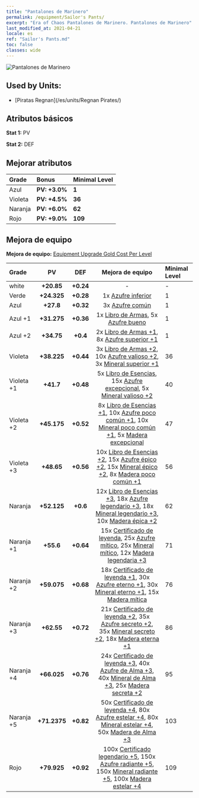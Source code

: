 ```yaml
---
title: "Pantalones de Marinero"
permalink: /equipment/Sailor's Pants/
excerpt: "Era of Chaos Pantalones de Marinero. Pantalones de Marinero"
last_modified_at: 2021-04-21
locale: es
ref: "Sailor's Pants.md"
toc: false
classes: wide
---
```


  ![Pantalones de Marinero](/images/e/e_99014.png)

## Used by Units:

* [Piratas Regnan](/es/units/Regnan Pirates/) 


## Atributos básicos
 **Stat 1:** PV

 **Stat 2:** DEF

## Mejorar atributos

  |     Grade    |   Bonus | Minimal Level | 
  |:-------------|:--------|:--------------| 
  | Azul | **PV: +3.0%** | **1** | 
  | Violeta | **PV: +4.5%** | **36** | 
  | Naranja | **PV: +6.0%** | **62** | 
  | Rojo | **PV: +9.0%** | **109** | 


## Mejora de equipo
 **Mejora de equipo:** [Equipment Upgrade Gold Cost Per Level](/equipment/EquipmentUpgradeCostPerLevel/) 

  |          Grade      | PV | DEF | Mejora de equipo | Minimal Level |
  |:--------------------|:---------:|:---------:|:----------------:|:--------------|
  | white | **+20.85** | **+0.24** | - | - |
  | Verde | **+24.325** | **+0.28** | 1x [Azufre inferior](/es/Items/mat_3/) | 1 |
  | Azul | **+27.8** | **+0.32** | 3x [Azufre común](/es/Items/mat_9/) | 1 |
  | Azul +1 | **+31.275** | **+0.36** | 1x [Libro de Armas](/es/Items/mat_18/), 5x [Azufre bueno](/es/Items/mat_15/) | 1 |
  | Azul +2 | **+34.75** | **+0.4** | 2x [Libro de Armas +1](/es/Items/mat_25/), 8x [Azufre superior +1](/es/Items/mat_22/) | 1 |
  | Violeta | **+38.225** | **+0.44** | 3x [Libro de Armas +2](/es/Items/mat_32/), 10x [Azufre valioso +2](/es/Items/mat_29/), 3x [Mineral superior +1](/es/Items/mat_19/) | 36 |
  | Violeta +1 | **+41.7** | **+0.48** | 5x [Libro de Esencias](/es/Items/mat_39/), 15x [Azufre excepcional](/es/Items/mat_36/), 5x [Mineral valioso +2](/es/Items/mat_26/) | 40 |
  | Violeta +2 | **+45.175** | **+0.52** | 8x [Libro de Esencias +1](/es/Items/mat_46/), 10x [Azufre poco común +1](/es/Items/mat_43/), 10x [Mineral poco común +1](/es/Items/mat_40/), 5x [Madera excepcional](/es/Items/mat_34/) | 47 |
  | Violeta +3 | **+48.65** | **+0.56** | 10x [Libro de Esencias +2](/es/Items/mat_53/), 15x [Azufre épico +2](/es/Items/mat_50/), 15x [Mineral épico +2](/es/Items/mat_47/), 8x [Madera poco común +1](/es/Items/mat_41/) | 56 |
  | Naranja | **+52.125** | **+0.6** | 12x [Libro de Esencias +3](/es/Items/mat_60/), 18x [Azufre legendario +3](/es/Items/mat_57/), 18x [Mineral legendario +3](/es/Items/mat_54/), 10x [Madera épica +2](/es/Items/mat_48/) | 62 |
  | Naranja +1 | **+55.6** | **+0.64** | 15x [Certificado de leyenda](/es/Items/mat_67/), 25x [Azufre mítico](/es/Items/mat_64/), 25x [Mineral mítico](/es/Items/mat_61/), 12x [Madera legendaria +3](/es/Items/mat_55/) | 71 |
  | Naranja +2 | **+59.075** | **+0.68** | 18x [Certificado de leyenda +1](/es/Items/mat_74/), 30x [Azufre eterno +1](/es/Items/mat_71/), 30x [Mineral eterno +1](/es/Items/mat_68/), 15x [Madera mítica](/es/Items/mat_62/) | 76 |
  | Naranja +3 | **+62.55** | **+0.72** | 21x [Certificado de leyenda +2](/es/Items/mat_81/), 35x [Azufre secreto +2](/es/Items/mat_78/), 35x [Mineral secreto +2](/es/Items/mat_75/), 18x [Madera eterna +1](/es/Items/mat_69/) | 86 |
  | Naranja +4 | **+66.025** | **+0.76** | 24x [Certificado de leyenda +3](/es/Items/mat_88/), 40x [Azufre de Alma +3](/es/Items/mat_85/), 40x [Mineral de Alma +3](/es/Items/mat_82/), 25x [Madera secreta +2](/es/Items/mat_76/) | 95 |
  | Naranja +5 | **+71.2375** | **+0.82** | 50x [Certificado de leyenda +4](/es/Items/mat_95/), 80x [Azufre estelar +4](/es/Items/mat_92/), 80x [Mineral estelar +4](/es/Items/mat_89/), 50x [Madera de Alma +3](/es/Items/mat_83/) | 103 |
  | Rojo | **+79.925** | **+0.92** | 100x [Certificado legendario +5](/es/Items/mat_102/), 150x [Azufre radiante +5](/es/Items/mat_99/), 150x [Mineral radiante +5](/es/Items/mat_96/), 100x [Madera estelar +4](/es/Items/mat_90/) | 109 |

